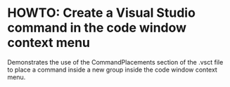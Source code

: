 HOWTO: Create a Visual Studio command in the code window context menu
=====================================================================

Demonstrates the use of the CommandPlacements section of the .vsct file to place a command inside a new group inside the code window context menu.